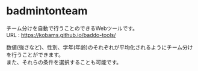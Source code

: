 # badmintonteam
チーム分けを自動で行うことのできるWebツールです。  
URL : https://kobams.github.io/baddo-tools/

数値(強さなど)、性別、学年(年齢)のそれぞれが平均化されるようにチーム分けを行うことができます。  
また、それらの条件を選択することも可能です。
